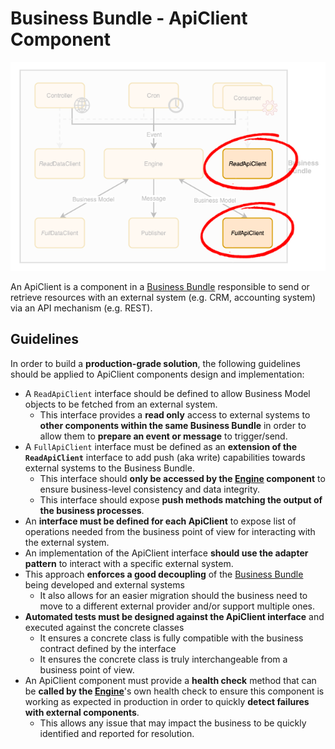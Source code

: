 # Business Bundle - ApiClient Component
![Business Bundle - ApiClient](../images/BusinessBundle-ApiClient.png)

An ApiClient is a component in a [Business Bundle](Overview.md) responsible to send or retrieve resources with an external system (e.g. CRM, accounting system) via an API mechanism (e.g. REST). 

## Guidelines
In order to build a **production-grade solution**, the following guidelines should be applied to ApiClient components design and implementation:

 - A `ReadApiClient` interface should be defined to allow Business Model objects to be fetched from an external system.
   - This interface provides a **read only** access to external systems to **other components within the same Business Bundle** in order to allow them to **prepare an event or message** to trigger/send.
 - A `FullApiClient` interface must be defined as an **extension of the `ReadApiClient`** interface to add push (aka write) capabilities towards external systems to the Business Bundle.
   - This interface should **only be accessed by the [Engine](Engine.md) component** to ensure business-level consistency and data integrity.
   - This interface should expose **push methods matching the output of the business processes**. 
 - An **interface must be defined for each ApiClient** to expose list of operations needed from the business point of view for interacting with the external system.
 - An implementation of the ApiClient interface **should use the adapter pattern** to interact with a specific external system.
 - This approach **enforces a good decoupling** of the [Business Bundle](Overview.md) being developed and external systems
   - It also allows for an easier migration should the business need to move to a different external provider and/or support multiple ones.
 - **Automated tests must be designed against the ApiClient interface** and executed against the concrete classes
   - It ensures a concrete class is fully compatible with the business contract defined by the interface
   - It ensures the concrete class is truly interchangeable from a business point of view.
 - An ApiClient component must provide a **health check** method that can be **called by the [Engine](Engine.md)**'s own health check to ensure this component is working as expected in production in order to quickly **detect failures with external components**. 
    - This allows any issue that may impact the business to be quickly identified and reported for resolution.
